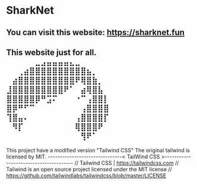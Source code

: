 # SharkNet
You can visit this website: https://sharknet.fun
------------------------------------------------
This website just for all.
⠀⠀⠀⠀⠀⣀⣠⣤⣤⣤⣤⣄⣀⠀⠀⠀⠀⠀
⠀⠀⢀⣴⣿⣿⣿⣿⣿⣿⣿⣿⣿⣿⣦⡀⠀⠀
⠀⣴⣿⣿⣿⣿⣿⣿⣿⣿⣿⣿⠟⢿⣿⣷⡀⠀
⣸⣿⣿⣿⣿⣿⣿⣿⣿⣿⠟⠁⠀⣴⢿⣿⣧⠀
⣿⣿⣿⣿⣿⡿⠛⣩⠍⠀⠀⠀⠐⠉⢠⣿⣿⡇
⣿⡿⠛⠋⠉⠀⠀⠀⠀⠀⠀⠀⠀⢠⣿⣿⣿⣿
⢹⣿⣤⠄⠀⠀⠀⠀⠀⠀⠀⠀⢠⣿⣿⣿⣿⡏
⠀⠻⡏⠀⠀⠀⠀⠀⠀⠀⠀⠀⢿⣿⣿⣿⠟⠀
⠀⠀⠀⠀⠀⠀⠀⠀⠀⠀⠀⠀⠀⢻⠟⠁⠀⠀
-------------------------------------------------

This project have a modified version "Tailwind CSS" The original tailwind is licensed by MIT. 
-------------------------------< TailWind CSS >---------------------------------------
// Tailwind CSS | https://tailwindcss.com
// Tailwind is an open source project licensed under the MIT license
// https://github.com/tailwindlabs/tailwindcss/blob/master/LICENSE
